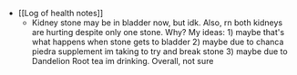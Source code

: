   * [[Log of health notes]]
    * Kidney stone may be in bladder now, but idk. Also, rn both kidneys are hurting despite only one stone. Why? My ideas: 1) maybe that's what happens when stone gets to bladder 2) maybe due to chanca piedra supplement im taking to try and break stone 3) maybe due to Dandelion Root tea im drinking. Overall, not sure